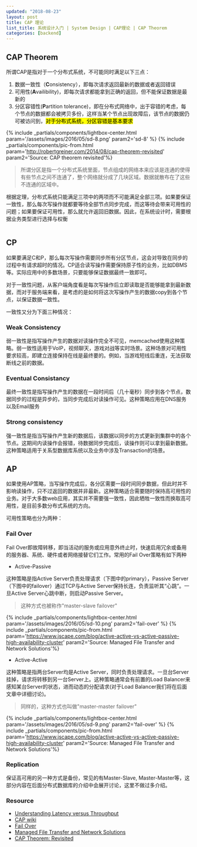```yaml
---
updated: "2018-08-23"
layout: post
title: CAP 理论
list_title: 系统设计入门 | System Design | CAP理论 | CAP Theorem
categories: [backend]
---
```



## CAP Theorem

所谓CAP是指对于一个分布式系统，不可能同时满足以下三点：

1. 数据一致性（**C**onsistency），即每次请求返回最新的数据或者返回错误
2. 可用性(**A**vailibility)，即每次请求都能拿到正确的返回，但不能保证数据是最新的
3. 分区容错性(**P**artition tolerance)，即在分布式网络中，出于容错的考虑，每个节点的数据都会被拷贝多份，这样当某个节点出现故障后，该节点的数据仍可被访问到，<mark>对于分布式系统，分区容错是基本要求</mark>

{% include _partials/components/lightbox-center.html param='/assets/images/2016/05/sd-8.png' param2='sd-8' %}
{% include _partials/components/pic-from.html param='http://robertgreiner.com/2014/08/cap-theorem-revisited' param2='Source: CAP theorem revisited'%}

> 所谓分区是指一个分布式系统里面，节点组成的网络本来应该是连通的使得有些节点之间不连通了，整个网络就分成了几块区域。数据就散布在了这些不连通的区域中。

根据定理，分布式系统只能满足三项中的两项而不可能满足全部三项。如果要保证一致性，那么每次写操作就都要等待全部节点同步完成，而这等待会带来可用性的问题；如果要保证可用性，那么就允许返回旧数据。因此，在系统设计时，需要根据业务类型进行选择与权衡

<img scr="{{site.baseurl}}/assets/images/2016/06/cap.png" class="md-img-center" width="80%">


## CP 

如果要满足C和P，那么每次写操作需要同步所有分区节点，这会对导致在同步的过程中有请求超时的情况。CP适合读写操作需要保持原子性的业务，比如DBMS等。实际应用中的多数场景，只要能够保证数据最终一致即可。

对于一致性问题，从客户端角度看是每次写操作后立即读取是否能够能拿到最新数据，而对于服务端来看，是考虑的是如何将这次写操作产生的数据copy到各个节点，以保证数据一致性。

一致性又分为下面三种情况：

### Weak Consistency

弱一致性是指写操作产生的数据对读操作完全不可见，memcached使用这种策略。弱一致性适用于VoIP，视频聊天，游戏对战等实时场景。这种场景对可用性要求较高，即建立连接保持在线是最终要的。例如，当游戏短线后重连，无法获取断线之前的数据。

### Eventual Consistancy

最终一致性是指写操作产生的数据在一段时间后（几十毫秒）同步到各个节点，数据同步的过程是异步的，当同步完成后对读操作可见。这种策略应用在DNS服务以及Email服务

### Strong consistency

强一致性是指当写操作产生新的数据后，该数据以同步的方式更新到集群中的各个节点。这期间内读操作会报错，待数据同步完成后，读操作则可以拿到最新数据。这种策略适用于关系型数据库系统以及业务中涉及Transaction的场景。

## AP

如果使用AP策略，当写操作完成后，各分区需要一段时间同步数据，但此时并不影响读操作，只不过返回的数据并非最新。这种策略适合需要随时保持高可用性的业务。对于大多数web应用，其实并不需要强一致性，因此牺牲一致性而换取高可用性，是目前多数分布式系统的方向。

可用性策略也分为两种：

### Fail Over

Fail Over即故障转移，即当活动的服务或应用意外终止时，快速启用冗余或备用的服务器、系统、硬件或者网络接替它们工作。常用的Fail Over策略有如下两种

- Active-Passive

这种策略是指Active Server负责处理请求（下图中的primary），Passive Server（下图中的failover）通过TCP与Active Server保持长连，负责监听其“心跳”。一旦Active Server心跳中断，则启动Passive Server。

> 这种方式也被称作"master-slave failover"

{% include _partials/components/lightbox-center.html param='/assets/images/2016/05/sd-10.png' param2='fail-over' %}
{% include _partials/components/pic-from.html param='https://www.jscape.com/blog/active-active-vs-active-passive-high-availability-cluster' param2='Source: Managed File Transfer and Network Solutions'%}

-  Active-Active

这种策略是指两台Server均是Active Server，同时负责处理请求。一旦台Server挂掉，请求将转移到另一台Server上。这种策略通常会有前置的Load Balancer来感知某台Server的状态，进而动态的分配请求(对于Load Balancer我们将在后面文章中详细讨论)。

> 同样的，这种方式也叫做"master-master failover"

{% include _partials/components/lightbox-center.html param='/assets/images/2016/05/sd-9.png' param2='fail-over' %}
{% include _partials/components/pic-from.html param='https://www.jscape.com/blog/active-active-vs-active-passive-high-availability-cluster' param2='Source: Managed File Transfer and Network Solutions'%}

### Replication

保证高可用的另一种方式是备份，常见的有Master-Slave, Master-Master等，这部分内容在后面分布式数据库的介绍中会展开讨论，这里不做过多介绍。

### Resource

- [Understanding Latency versus Throughput](https://community.cadence.com/cadence_blogs_8/b/sd/posts/understanding-latency-vs-throughput)
- [CAP wiki](https://zh.wikipedia.org/wiki/CAP%E5%AE%9A%E7%90%86)
- [Fail Over](https://zh.wikipedia.org/wiki/%E6%95%85%E9%9A%9C%E8%BD%AC%E7%A7%BB)
- [Managed File Transfer and Network Solutions](https://www.jscape.com/blog/active-active-vs-active-passive-high-availability-cluster)
- [CAP Theorem: Revisited](http://robertgreiner.com/2014/08/cap-theorem-revisited/)